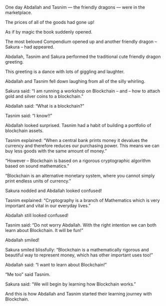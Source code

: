 One day Abdallah and Tasnim — the friendly dragons — were in the marketplace.

The prices of all of the goods had gone up!

As if by magic the book suddenly opened.

The most beloved Compendium opened up and another friendly dragon – Sakura – had appeared.

Abdallah, Tasnim and Sakura performed the traditional cute friendly dragon greeting.

This greeting is a dance with lots of giggling and laughter.

Abdallah and Tasnim fell down laughing from all of the silly whirling.

Sakura said: “I am running a workshop on Blockchain – and – how to attach gold and silver coins to a blockchain.”

Abdallah said: “What is a blockchain?”

Tasnim said: “I know!!”

Abdallah looked surprised. Tasnim had a habit of building a portfolio of blockchain assets.

Tasnim explained: “When a central bank prints money it devalues the currency and therefore reduces our purchasing power. This means we can buy less goods with the same amount of money.”

“However – Blockchain is based on a rigorous cryptographic algorithm based on sound mathematics.”

“Blockchain is an alternative monetary system, where you cannot simply print endless units of currency.”

Sakura nodded and Abdallah looked confused!

Tasnim explained: “Cryptography is a branch of Mathematics which is very important and vital in our everyday lives.”

Abdallah still looked confused!

Tasnim said: “Do not worry Abdallah. With the right intention we can both learn about Blockchain. It will be fun!”

Abdallah smiled!

Sakura smiled blissfully: “Blockchain is a mathematically rigorous and beautiful way to represent money, which has other important uses too!”

Abdallah said: “I want to learn about Blockchain!”

“Me too” said Tasnim.

Sakura said: “We will begin by learning how Blockchain works.”

And this is how Abdallah and Tasnim started their learning journey with Blockchain.
